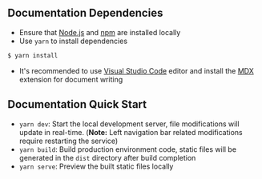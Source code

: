 ## Documentation Dependencies

* Ensure that [Node.js](https://nodejs.org/en/) and [npm](https://www.npmjs.com/) are installed locally
* Use `yarn` to install dependencies

```bash
$ yarn install
```

* It's recommended to use [Visual Studio Code](https://code.visualstudio.com/) editor and install the [MDX](https://marketplace.visualstudio.com/items?itemName=unifiedjs.vscode-mdx) extension for document writing

## Documentation Quick Start

* `yarn dev`: Start the local development server, file modifications will update in real-time. (**Note:** Left navigation bar related modifications require restarting the service)
* `yarn build`: Build production environment code, static files will be generated in the `dist` directory after build completion
* `yarn serve`: Preview the built static files locally
